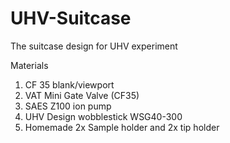 # UHV-Suitcase
The suitcase design for UHV experiment

Materials
1. CF 35 blank/viewport
2. VAT Mini Gate Valve (CF35)
3. SAES Z100 ion pump
4. UHV Design wobblestick WSG40-300
5. Homemade 2x Sample holder and 2x tip holder
